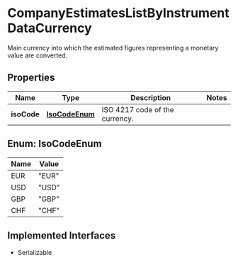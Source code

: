 

# CompanyEstimatesListByInstrumentDataCurrency

Main currency into which the estimated figures representing a monetary value are converted.

## Properties

Name | Type | Description | Notes
------------ | ------------- | ------------- | -------------
**isoCode** | [**IsoCodeEnum**](#IsoCodeEnum) | ISO 4217 code of the currency. | 



## Enum: IsoCodeEnum

Name | Value
---- | -----
EUR | &quot;EUR&quot;
USD | &quot;USD&quot;
GBP | &quot;GBP&quot;
CHF | &quot;CHF&quot;


## Implemented Interfaces

* Serializable


